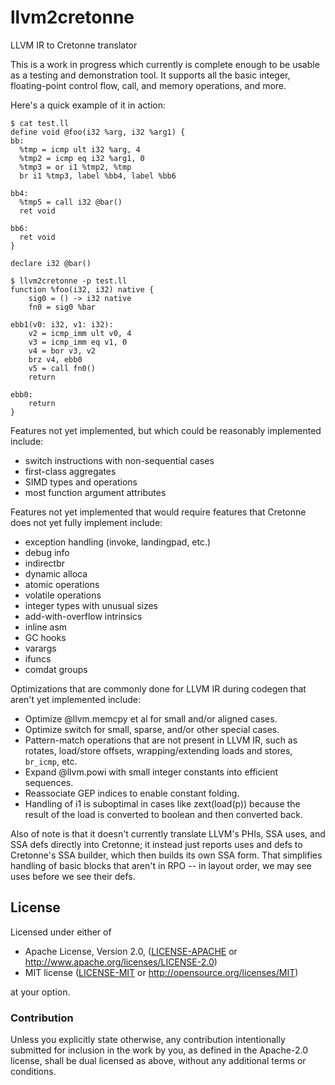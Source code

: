# llvm2cretonne
LLVM IR to Cretonne translator

This is a work in progress which currently is complete enough to be usable as a
testing and demonstration tool. It supports all the basic integer, floating-point
control flow, call, and memory operations, and more.

Here's a quick example of it in action:

```
$ cat test.ll
define void @foo(i32 %arg, i32 %arg1) {
bb:
  %tmp = icmp ult i32 %arg, 4
  %tmp2 = icmp eq i32 %arg1, 0
  %tmp3 = or i1 %tmp2, %tmp
  br i1 %tmp3, label %bb4, label %bb6

bb4:
  %tmp5 = call i32 @bar()
  ret void

bb6:
  ret void
}

declare i32 @bar()

$ llvm2cretonne -p test.ll
function %foo(i32, i32) native {
    sig0 = () -> i32 native
    fn0 = sig0 %bar

ebb1(v0: i32, v1: i32):
    v2 = icmp_imm ult v0, 4
    v3 = icmp_imm eq v1, 0
    v4 = bor v3, v2
    brz v4, ebb0
    v5 = call fn0()
    return

ebb0:
    return
}
```

Features not yet implemented, but which could be reasonably implemented include:
 - switch instructions with non-sequential cases
 - first-class aggregates
 - SIMD types and operations
 - most function argument attributes

Features not yet implemented that would require features that Cretonne does not
yet fully implement include:
 - exception handling (invoke, landingpad, etc.)
 - debug info
 - indirectbr
 - dynamic alloca
 - atomic operations
 - volatile operations
 - integer types with unusual sizes
 - add-with-overflow intrinsics
 - inline asm
 - GC hooks
 - varargs
 - ifuncs
 - comdat groups

Optimizations that are commonly done for LLVM IR during codegen that aren't yet
implemented include:
 - Optimize @llvm.memcpy et al for small and/or aligned cases.
 - Optimize switch for small, sparse, and/or other special cases.
 - Pattern-match operations that are not present in LLVM IR, such as
   rotates, load/store offsets, wrapping/extending loads and stores,
   `br_icmp`, etc.
 - Expand @llvm.powi with small integer constants into efficient sequences.
 - Reassociate GEP indices to enable constant folding.
 - Handling of i1 is suboptimal in cases like zext(load(p)) because the result
   of the load is converted to boolean and then converted back.

Also of note is that it doesn't currently translate LLVM's PHIs, SSA uses, and
SSA defs directly into Cretonne; it instead just reports uses and defs to
Cretonne's SSA builder, which then builds its own SSA form. That simplifies
handling of basic blocks that aren't in RPO -- in layout order, we may see uses
before we see their defs.

## License

Licensed under either of

 * Apache License, Version 2.0, ([LICENSE-APACHE](LICENSE-APACHE) or http://www.apache.org/licenses/LICENSE-2.0)
 * MIT license ([LICENSE-MIT](LICENSE-MIT) or http://opensource.org/licenses/MIT)

at your option.

### Contribution

Unless you explicitly state otherwise, any contribution intentionally submitted
for inclusion in the work by you, as defined in the Apache-2.0 license, shall be dual licensed as above, without any
additional terms or conditions.

